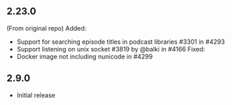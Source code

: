 <!-- https://developers.home-assistant.io/docs/add-ons/presentation#keeping-a-changelog -->

## 2.23.0

(From original repo)
Added:

- Support for searching episode titles in podcast libraries #3301 in #4293
- Support listening on unix socket #3819 by @balki in #4166
  Fixed:
- Docker image not including nunicode in #4299

## 2.9.0

- Initial release
